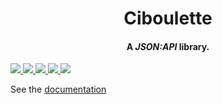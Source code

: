 <center><h1> Ciboulette </h1>

<h4><b>A <em>JSON:API</em> library.</b></h4>

</center>
<a href="https://gitlab.com/basiliqio/ciboulette/-/pipelines" alt="Gitlab pipeline status">
  <img src="https://img.shields.io/gitlab/pipeline/basiliqio/ciboulette/master">
</a>
<a href="https://codecov.io/gl/basiliqio/ciboulette" alt="Codecov">
  <img src="https://img.shields.io/codecov/c/gitlab/basiliqio/ciboulette?token=F2BNX5EOYV">
</a>
<a href="https://crates.io/crates/ciboulette" alt="Crates.io version">
  <img src="https://img.shields.io/crates/v/ciboulette">
</a>
<a href="https://crates.io/crates/ciboulette" alt="Crates.io license">
  <img src="https://img.shields.io/crates/l/ciboulette?label=license">
</a>
<a href="https://docs.rs/ciboulette" alt="Docs.rs">
  <img src="https://docs.rs/ciboulette/badge.svg">
</a>

See the [documentation](https://docs.rs/ciboulette)
